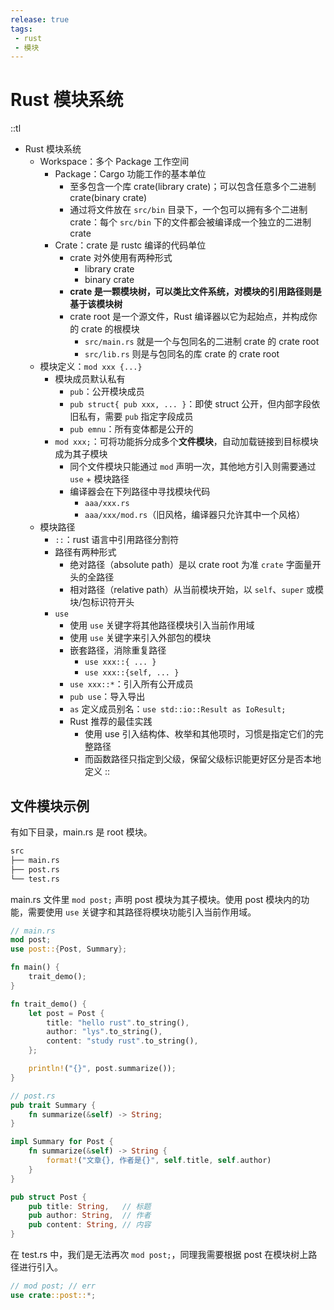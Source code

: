 ```yaml
---
release: true
tags: 
 - rust
 - 模块
---
```


# Rust 模块系统

::tl
- Rust 模块系统
  - Workspace：多个 Package 工作空间
    - Package：Cargo 功能工作的基本单位
      - 至多包含一个库 crate(library crate)；可以包含任意多个二进制 crate(binary crate)
      - 通过将文件放在 `src/bin` 目录下，一个包可以拥有多个二进制 crate：每个 `src/bin` 下的文件都会被编译成一个独立的二进制 crate
    - Crate：crate 是 rustc 编译的代码单位
      - crate 对外使用有两种形式
        - library crate
        - binary crate
      - **crate 是一颗模块树，可以类比文件系统，对模块的引用路径则是基于该模块树**
      - crate root 是一个源文件，Rust 编译器以它为起始点，并构成你的 crate 的根模块
        - `src/main.rs` 就是一个与包同名的二进制 crate 的 crate root
        - `src/lib.rs` 则是与包同名的库 crate 的 crate root
  - 模块定义：`mod xxx {...}`
    - 模块成员默认私有
      - `pub`：公开模块成员
      - `pub struct{ pub xxx, ... }`：即使 struct 公开，但内部字段依旧私有，需要 `pub` 指定字段成员
      - `pub emnu`：所有变体都是公开的
    - `mod xxx;`：可将功能拆分成多个**文件模块**，自动加载链接到目标模块成为其子模块
      - 同个文件模块只能通过 `mod` 声明一次，其他地方引入则需要通过 `use` + 模块路径
      - 编译器会在下列路径中寻找模块代码
        - `aaa/xxx.rs`
        - `aaa/xxx/mod.rs`（旧风格，编译器只允许其中一个风格）
  - 模块路径
    - `::`：rust 语言中引用路径分割符
    - 路径有两种形式
      - 绝对路径（absolute path）是以 crate root 为准 `crate` 字面量开头的全路径
      - 相对路径（relative path）从当前模块开始，以 `self`、`super` 或模块/包标识符开头
    - `use`
      - 使用 `use` 关键字将其他路径模块引入当前作用域
      - 使用 `use` 关键字来引入外部包的模块
      - 嵌套路径，消除重复路径
        - `use xxx::{ ... }`
        - `use xxx::{self, ... }`
      - `use xxx::*`：引入所有公开成员
      - `pub use`：导入导出
      - `as` 定义成员别名：`use std::io::Result as IoResult;`
      - Rust 推荐的最佳实践
        - 使用 use 引入结构体、枚举和其他项时，习惯是指定它们的完整路径
        - 而函数路径只指定到父级，保留父级标识能更好区分是否本地定义
::

## 文件模块示例

有如下目录，main.rs 是 root 模块。

```sh
src
├── main.rs
├── post.rs
└── test.rs
```

main.rs 文件里 `mod post;` 声明 post 模块为其子模块。使用 post 模块内的功能，需要使用 `use` 关键字和其路径将模块功能引入当前作用域。

```rs
// main.rs
mod post;
use post::{Post, Summary};

fn main() {
    trait_demo();
}

fn trait_demo() {
    let post = Post {
        title: "hello rust".to_string(),
        author: "lys".to_string(),
        content: "study rust".to_string(),
    };

    println!("{}", post.summarize());
}
```

```rs
// post.rs
pub trait Summary {
    fn summarize(&self) -> String;
}

impl Summary for Post {
    fn summarize(&self) -> String {
        format!("文章{}, 作者是{}", self.title, self.author)
    }
}

pub struct Post {
    pub title: String,   // 标题
    pub author: String,  // 作者
    pub content: String, // 内容
}

```

在 test.rs 中，我们是无法再次 `mod post;`，同理我需要根据 post 在模块树上路径进行引入。

```rs
// mod post; // err
use crate::post::*;
```